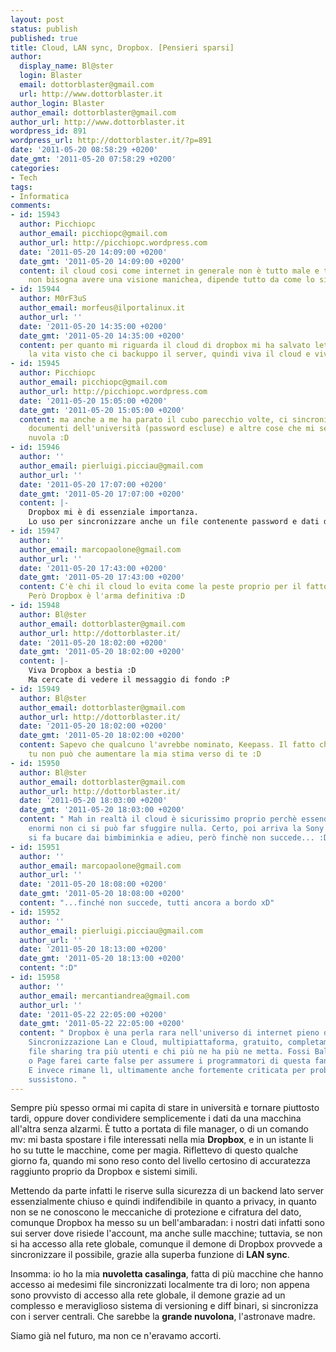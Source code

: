 ```yaml
---
layout: post
status: publish
published: true
title: Cloud, LAN sync, Dropbox. [Pensieri sparsi]
author:
  display_name: Bl@ster
  login: Blaster
  email: dottorblaster@gmail.com
  url: http://www.dottorblaster.it
author_login: Blaster
author_email: dottorblaster@gmail.com
author_url: http://www.dottorblaster.it
wordpress_id: 891
wordpress_url: http://dottorblaster.it/?p=891
date: '2011-05-20 08:58:29 +0200'
date_gmt: '2011-05-20 07:58:29 +0200'
categories:
- Tech
tags:
- Informatica
comments:
- id: 15943
  author: Picchiopc
  author_email: picchiopc@gmail.com
  author_url: http://picchiopc.wordpress.com
  date: '2011-05-20 14:09:00 +0200'
  date_gmt: '2011-05-20 14:09:00 +0200'
  content: il cloud cosi come internet in generale non è tutto male e tutto bene,
    non bisogna avere una visione manichea, dipende tutto da come lo si usa.
- id: 15944
  author: M0rF3uS
  author_email: morfeus@ilportalinux.it
  author_url: ''
  date: '2011-05-20 14:35:00 +0200'
  date_gmt: '2011-05-20 14:35:00 +0200'
  content: per quanto mi riguarda il cloud di dropbox mi ha salvato letteralmente
    la vita visto che ci backuppo il server, quindi viva il cloud e viva dropbox. 
- id: 15945
  author: Picchiopc
  author_email: picchiopc@gmail.com
  author_url: http://picchiopc.wordpress.com
  date: '2011-05-20 15:05:00 +0200'
  date_gmt: '2011-05-20 15:05:00 +0200'
  content: ma anche a me ha parato il cubo parecchio volte, ci sincronizzo i vari
    documenti dell'università (password escluse) e altre cose che mi servono sulla
    nuvola :D
- id: 15946
  author: ''
  author_email: pierluigi.picciau@gmail.com
  author_url: ''
  date: '2011-05-20 17:07:00 +0200'
  date_gmt: '2011-05-20 17:07:00 +0200'
  content: |-
    Dropbox mi è di essenziale importanza.
    Lo uso per sincronizzare anche un file contenente password e dati di accesso vari, ovviamente previa crittografia (auspicabilmente pesante) di keepass.
- id: 15947
  author: ''
  author_email: marcopaolone@gmail.com
  author_url: ''
  date: '2011-05-20 17:43:00 +0200'
  date_gmt: '2011-05-20 17:43:00 +0200'
  content: C'è chi il cloud lo evita come la peste proprio per il fattore sicurezza.
    Però Dropbox è l'arma definitiva :D
- id: 15948
  author: Bl@ster
  author_email: dottorblaster@gmail.com
  author_url: http://dottorblaster.it/
  date: '2011-05-20 18:02:00 +0200'
  date_gmt: '2011-05-20 18:02:00 +0200'
  content: |-
    Viva Dropbox a bestia :D
    Ma cercate di vedere il messaggio di fondo :P
- id: 15949
  author: Bl@ster
  author_email: dottorblaster@gmail.com
  author_url: http://dottorblaster.it/
  date: '2011-05-20 18:02:00 +0200'
  date_gmt: '2011-05-20 18:02:00 +0200'
  content: Sapevo che qualcuno l'avrebbe nominato, Keepass. Il fatto che a farlo sia
    tu non può che aumentare la mia stima verso di te :D
- id: 15950
  author: Bl@ster
  author_email: dottorblaster@gmail.com
  author_url: http://dottorblaster.it/
  date: '2011-05-20 18:03:00 +0200'
  date_gmt: '2011-05-20 18:03:00 +0200'
  content: " Mah in realtà il cloud è sicurissimo proprio perchè essendo datacenter
    enormi non ci si può far sfuggire nulla. Certo, poi arriva la Sony di turno che
    si fa bucare dai bimbiminkia e adieu, però finchè non succede... :D"
- id: 15951
  author: ''
  author_email: marcopaolone@gmail.com
  author_url: ''
  date: '2011-05-20 18:08:00 +0200'
  date_gmt: '2011-05-20 18:08:00 +0200'
  content: "...finché non succede, tutti ancora a bordo xD"
- id: 15952
  author: ''
  author_email: pierluigi.picciau@gmail.com
  author_url: ''
  date: '2011-05-20 18:13:00 +0200'
  date_gmt: '2011-05-20 18:13:00 +0200'
  content: ":D"
- id: 15958
  author: ''
  author_email: mercantiandrea@gmail.com
  author_url: ''
  date: '2011-05-22 22:05:00 +0200'
  date_gmt: '2011-05-22 22:05:00 +0200'
  content: " Dropbox è una perla rara nell'universo di internet pieno di spazzatura.
    Sincronizzazione Lan e Cloud, multipiattaforma, gratuito, completamente autonomo,
    file sharing tra più utenti e chi più ne ha più ne metta. Fossi Ballmer, Jobs
    o Page farei carte false per assumere i programmatori di questa fantastica applicazione.
    E invece rimane lì, ultimamente anche fortemente criticata per problemi che non
    sussistono. "
---
```

<p>Sempre più spesso ormai mi capita di stare in università e tornare piuttosto tardi, oppure dover condividere semplicemente i dati da una macchina all'altra senza alzarmi. È tutto a portata di file manager, o di un comando mv: mi basta spostare i file interessati nella mia <strong>Dropbox</strong>, e in un istante li ho su tutte le macchine, come per magia. Riflettevo di questo qualche giorno fa, quando mi sono reso conto del livello certosino di accuratezza raggiunto proprio da Dropbox e sistemi simili.</p>
<p>Mettendo da parte infatti le riserve sulla sicurezza di un backend lato server essenzialmente chiuso e quindi indifendibile in quanto a privacy, in quanto non se ne conoscono le meccaniche di protezione e cifratura del dato, comunque Dropbox ha messo su un bell'ambaradan: i nostri dati infatti sono sui server dove risiede l'account, ma anche sulle macchine; tuttavia, se non si ha accesso alla rete globale, comunque il demone di Dropbox provvede a sincronizzare il possibile, grazie alla superba funzione di <strong>LAN sync</strong>.</p>
<p>Insomma: io ho la mia <strong>nuvoletta casalinga</strong>, fatta di più macchine che hanno accesso ai medesimi file sincronizzati localmente tra di loro; non appena sono provvisto di accesso alla rete globale, il demone grazie ad un complesso e meraviglioso sistema di versioning e diff binari, si sincronizza con i server centrali. Che sarebbe la <strong>grande nuvolona</strong>, l'astronave madre.</p>
<p>Siamo già nel futuro, ma non ce n'eravamo accorti.</p>
